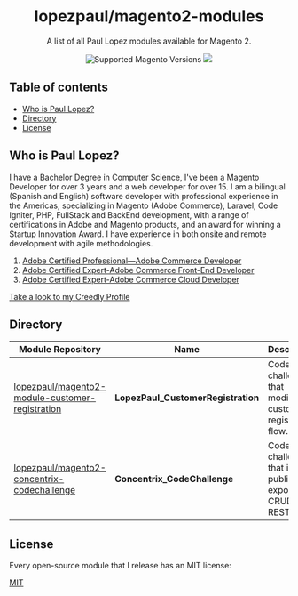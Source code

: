 <h1 align="center">lopezpaul/magento2-modules</h1> 

<div align="center">
  <p>A list of all Paul Lopez modules available for Magento 2.</p>
  <img src="https://img.shields.io/badge/magento-2-brightgreen.svg?logo=magento&longCache=true&style=flat-square" alt="Supported Magento Versions" />
  <a href="https://opensource.org/licenses/MIT" target="_blank"><img src="https://img.shields.io/badge/license-MIT-blue.svg" /></a>
</div>

## Table of contents

- [Who is Paul Lopez?](#who-is-paul-lopez)
- [Directory](#directory)
- [License](#license)

## Who is Paul Lopez?

I have a Bachelor Degree in Computer Science, I've been a Magento Developer for over 3 years and a web developer for over 15. I am a bilingual (Spanish and English) software developer with professional experience in the Americas, specializing in Magento (Adobe Commerce), Laravel, Code Igniter, PHP, FullStack and BackEnd development, with a range of certifications in Adobe and Magento products, and an award for winning a Startup Innovation Award. I have experience in both onsite and remote development with agile methodologies.

1. [Adobe Certified Professional—Adobe Commerce Developer](https://www.credly.com/badges/5ea98ff8-b061-4d6c-9f3f-4562ec3c9119)
2. [Adobe Certified Expert-Adobe Commerce Front-End Developer](https://www.credly.com/badges/7c270113-0743-4db1-a69e-53df785f6cc2)
3. [Adobe Certified Expert-Adobe Commerce Cloud Developer](https://www.credly.com/badges/3f547c3c-07e6-4855-af5d-1df48bafa397)

[Take a look to my Creedly Profile](https://www.credly.com/users/paul-lopez.8683b64a)

## Directory

| Module Repository | Name | Description
| ---------- | ----------- | -----------
| [lopezpaul/magento2-module-customer-registration](https://github.com/lopezpaul/magento2-module-customer-registration) | **LopezPaul_CustomerRegistration** | Code challenge that modifies customer registration flow.
| [lopezpaul/magento2-concentrix-codechallenge](https://github.com/lopezpaul/magento2-concentrix-codechallenge) | **Concentrix_CodeChallenge** | Code challenge that is a publicly exposed CRUD by REST API.

## License

Every open-source module that I release has an MIT license:

[MIT](https://opensource.org/licenses/MIT)
